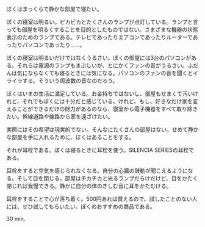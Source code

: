 ぼくはまっくらで静かな部屋で寝たい。

ぼくの寝室は明るい。ピカピカとたくさんのランプが点灯している。ランプと言っても部屋を明るくすることを目的としたものではない。さまざまな機器の状態表示のためのランプである。テレビであったりエアコンであったりルーターであったりパソコンであったり……。

ぼくの寝室は明るいだけではなくうるさい。ぼくの部屋には3台のパソコンがある。それらは電源のランプもまぶしいが、とにかくファンの音がうるさい。ふだんは気にならなくても寝るときには気になる。パソコンのファンの音を聞くとイライラする。そういう周波数の音なのだろう。

ぼくはいまの生活に満足している。お金持ちではないし、部屋もせまくて汚いけれど、それでもぼくには十分だと感じている。けれど、もし、好きなだけ家を変えることができるだけの財力があるのなら、寝室から電子機器をすべて取り除きたい。幹線道路や線路から家を遠ざけたい。

実際にはその希望は現実的でない。そんなにたくさんの部屋はない。せめて静かな部屋を手に入れるために、ぼくはあることをする。

それが耳栓である。ぼくは寝るときに耳栓を使う。SILENCIA SERIESの耳栓である。

耳栓をすると空気を感じられなくなる。自分の心臓の鼓動が聞こえるようになる。そして目を閉じる。部屋はチカチカと光るランプだらけだけど、目をかたく閉じれば我慢できる。静かに自分の体のきしむ音に耳をかたむける。

耳栓をすることで心が落ち着く。500円あれば買えるので、試したことのない人には、ぜひ試してもらいたい。ぼくのおすすめの商品である。

30 min.
